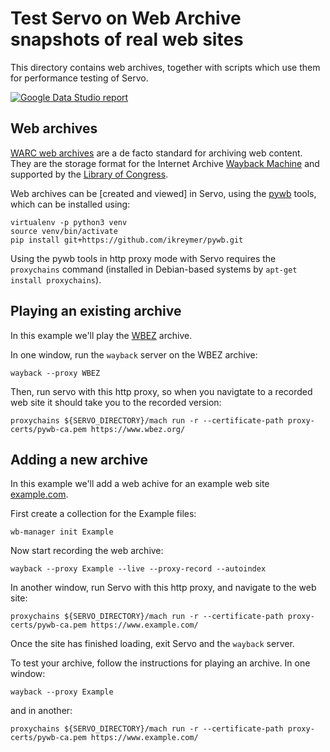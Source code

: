 # Test Servo on Web Archive snapshots of real web sites

This directory contains web archives, together with scripts which use them for performance testing of Servo.

[![Google Data Studio report](https://raw.githubusercontent.com/servo/servo-warc-tests/master/gds-screenshot.png)](https://datastudio.google.com/open/1eYJrJUUbLmvxEu_I-bM7s4fA-HlRvk-p)

## Web archives

[WARC web archives](http://iipc.github.io/warc-specifications/) are a de facto standard for archiving web content. They are the storage format for the Internet Archive [Wayback Machine](https://archive.org/web/) and supported by the [Library of Congress](http://www.loc.gov/preservation/digital/formats/fdd/fdd000236.shtml).

Web archives can be [created and viewed] in Servo, using the [pywb](https://pywb.readthedocs.io) tools, which can be installed using:
```
virtualenv -p python3 venv
source venv/bin/activate
pip install git+https://github.com/ikreymer/pywb.git
```

Using the pywb tools in http proxy mode with Servo requires the `proxychains` command (installed in Debian-based systems by `apt-get install proxychains`).


## Playing an existing archive

In this example we'll play the [WBEZ](https://www.wbez.org/) archive.

In one window, run the `wayback` server on the WBEZ archive:
```
wayback --proxy WBEZ
```

Then, run servo with this http proxy, so when you navigtate to a recorded web site it should take you to the recorded version:
```
proxychains ${SERVO_DIRECTORY}/mach run -r --certificate-path proxy-certs/pywb-ca.pem https://www.wbez.org/
```


## Adding a new archive

In this example we'll add a web achive for an example web site [example.com](https://www.example.com/).

First create a collection for the Example files:
```
wb-manager init Example
```

Now start recording the web archive:
```
wayback --proxy Example --live --proxy-record --autoindex
```

In another window, run Servo with this http proxy, and navigate to the web site:
```
proxychains ${SERVO_DIRECTORY}/mach run -r --certificate-path proxy-certs/pywb-ca.pem https://www.example.com/
```

Once the site has finished loading, exit Servo and the `wayback` server.

To test your archive, follow the instructions for playing an archive. In one window:
```
wayback --proxy Example
```

and in another:
```
proxychains ${SERVO_DIRECTORY}/mach run -r --certificate-path proxy-certs/pywb-ca.pem https://www.example.com/
```
